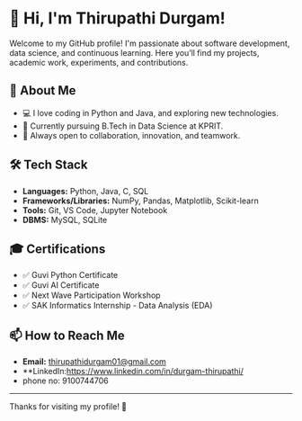 # 👋 Hi, I'm Thirupathi Durgam!

Welcome to my GitHub profile! I'm passionate about software development, data science, and continuous learning. Here you’ll find my projects, academic work, experiments, and contributions.

## 🚀 About Me

- 💻 I love coding in Python and Java, and exploring new technologies.
- 🌱 Currently pursuing B.Tech in Data Science at KPRIT.
- 🤝 Always open to collaboration, innovation, and teamwork.

## 🛠️ Tech Stack

- **Languages:** Python, Java, C, SQL
- **Frameworks/Libraries:** NumPy, Pandas, Matplotlib, Scikit-learn
- **Tools:** Git, VS Code, Jupyter Notebook
- **DBMS:** MySQL, SQLite

## 🎓 Certifications

- ✅ Guvi Python Certificate  
- ✅ Guvi AI Certificate  
- ✅ Next Wave Participation Workshop  
- ✅ SAK Informatics Internship - Data Analysis (EDA)

## 📫 How to Reach Me

- **Email:** thirupathidurgam01@gmail.com
- **LinkedIn:https://www.linkedin.com/in/durgam-thirupathi/
- phone no: 9100744706

---

Thanks for visiting my profile! 🌟
